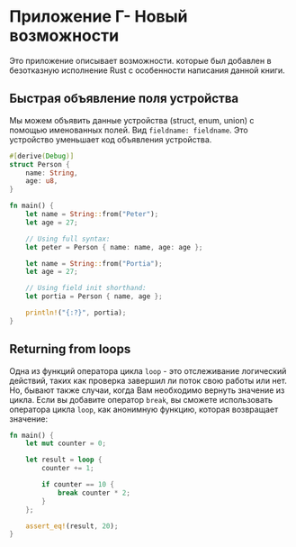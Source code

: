 # Приложение Г- Новый возможности
Это приложение описывает возможности. которые был добавлен в безотказную исполнение Rust
с особенности написания данной книги.

## Быстрая объявление поля устройства

Мы можем объявить данные устройства (struct, enum, union) с помощью именованных
полей. Вид `fieldname: fieldname`. Это устройство уменьшает код объявления
устройства.

```rust
#[derive(Debug)]
struct Person {
    name: String,
    age: u8,
}

fn main() {
    let name = String::from("Peter");
    let age = 27;

    // Using full syntax:
    let peter = Person { name: name, age: age };

    let name = String::from("Portia");
    let age = 27;

    // Using field init shorthand:
    let portia = Person { name, age };

    println!("{:?}", portia);
}
```


## Returning from loops

Одна из функций оператора цикла `loop` - это отслеживание логический действий,
таких как проверка завершил ли поток свою работы или нет. Но, бывают также случаи,
когда Вам необходимо вернуть значение из цикла. Если вы добавите оператор `break`,
вы сможете использовать оператора цикла `loop`, как анонимную функцию, которая
возвращает значение:

```rust
fn main() {
    let mut counter = 0;

    let result = loop {
        counter += 1;

        if counter == 10 {
            break counter * 2;
        }
    };

    assert_eq!(result, 20);
}
```
